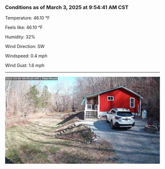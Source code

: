 ### Conditions as of March 3, 2025 at 9:54:41 AM CST 

Temperature: 46.10 &deg;F

Feels like: 46.10 &deg;F

Humidity: 32%

Wind Direction: SW

Windspeed: 0.4 mph

Wind Gust: 1.6 mph

---

<img src="./images/latest.jpeg"/>

